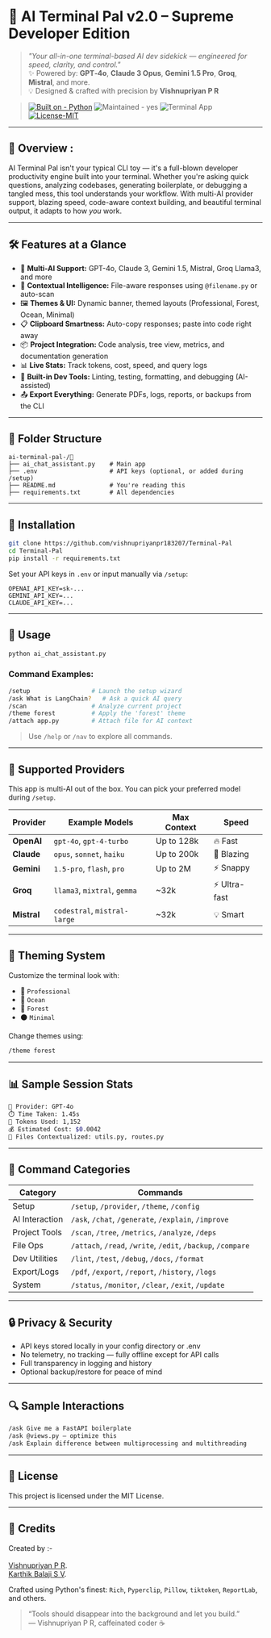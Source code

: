 # 🧠 AI Terminal Pal v2.0 – Supreme Developer Edition

> _"Your all-in-one terminal-based AI dev sidekick — engineered for speed, clarity, and control."_  
> ✨ Powered by: **GPT‑4o**, **Claude 3 Opus**, **Gemini 1.5 Pro**, **Groq**, **Mistral**, and more.  
> 💡 Designed & crafted with precision by **Vishnupriyan P R**

> [![Built on - Python](https://img.shields.io/badge/Built--on-Python-blue)](#)
> ![Maintained - yes](https://img.shields.io/badge/AI%20Engines-GPT4o%20|%20Claude%20|%20Gemini%20|%20Groq%20|%20Mistral-purple)
> ![Terminal App](https://img.shields.io/badge/Interface-Terminal%20CLI-2F2F2F)
> [![License-MIT](https://img.shields.io/badge/License-MIT-red)](#)





---

## 🚀 Overview :

AI Terminal Pal isn't your typical CLI toy — it's a full-blown developer productivity engine built into your terminal. Whether you're asking quick questions, analyzing codebases, generating boilerplate, or debugging a tangled mess, this tool understands your workflow. With multi-AI provider support, blazing speed, code-aware context building, and beautiful terminal output, it adapts to how *you* work.

---

## 🛠️ Features at a Glance

- 🤖 **Multi-AI Support:** GPT-4o, Claude 3, Gemini 1.5, Mistral, Groq Llama3, and more
- 🧠 **Contextual Intelligence:** File-aware responses using `@filename.py` or auto-scan
- 🖼️ **Themes & UI:** Dynamic banner, themed layouts (Professional, Forest, Ocean, Minimal)
- 📋 **Clipboard Smartness:** Auto-copy responses; paste into code right away
- 📦 **Project Integration:** Code analysis, tree view, metrics, and documentation generation
- 📊 **Live Stats:** Track tokens, cost, speed, and query logs
- 🧪 **Built-in Dev Tools:** Linting, testing, formatting, and debugging (AI-assisted)
- 📤 **Export Everything:** Generate PDFs, logs, reports, or backups from the CLI

---

## 📁 Folder Structure

```
ai-terminal-pal-/📂
├── ai_chat_assistant.py    # Main app
├── .env                    # API keys (optional, or added during /setup)
├── README.md               # You're reading this
├── requirements.txt        # All dependencies
```

---

## 🔧 Installation

```bash
git clone https://github.com/vishnupriyanpr183207/Terminal-Pal
cd Terminal-Pal
pip install -r requirements.txt
```

Set your API keys in `.env` or input manually via `/setup`:

```env
OPENAI_API_KEY=sk-...
GEMINI_API_KEY=...
CLAUDE_API_KEY=...
```

---

## 💬 Usage

```bash
python ai_chat_assistant.py
```

### Command Examples:

```bash
/setup                 # Launch the setup wizard
/ask What is LangChain?   # Ask a quick AI query
/scan                  # Analyze current project
/theme forest          # Apply the 'forest' theme
/attach app.py         # Attach file for AI context
```

> Use `/help` or `/nav` to explore all commands.

---

## 🧠 Supported Providers

This app is multi-AI out of the box. You can pick your preferred model during `/setup`.

| Provider  | Example Models                 | Max Context     | Speed       |
|-----------|--------------------------------|------------------|-------------|
| **OpenAI**    | `gpt-4o`, `gpt-4-turbo`        | Up to 128k      | 🔥 Fast     |
| **Claude**    | `opus`, `sonnet`, `haiku`      | Up to 200k      | 🚀 Blazing  |
| **Gemini**    | `1.5-pro`, `flash`, `pro`      | Up to 2M        | ⚡ Snappy   |
| **Groq**      | `llama3`, `mixtral`, `gemma`   | ~32k            | ⚡ Ultra-fast |
| **Mistral**   | `codestral`, `mistral-large`   | ~32k            | 💡 Smart    |

---

## 🎨 Theming System

Customize the terminal look with:

- 💼 `Professional`
- 🌊 `Ocean`
- 🌿 `Forest`
- ⚫ `Minimal`

Change themes using:

```bash
/theme forest
```

---

## 📊 Sample Session Stats

```bash
🧠 Provider: GPT-4o
⏱️ Time Taken: 1.45s
🔢 Tokens Used: 1,152
💰 Estimated Cost: $0.0042
📁 Files Contextualized: utils.py, routes.py
```

---

## 🧭 Command Categories

| Category       | Commands                                                   |
|----------------|------------------------------------------------------------|
| Setup          | `/setup`, `/provider`, `/theme`, `/config`                |
| AI Interaction | `/ask`, `/chat`, `/generate`, `/explain`, `/improve`      |
| Project Tools  | `/scan`, `/tree`, `/metrics`, `/analyze`, `/deps`         |
| File Ops       | `/attach`, `/read`, `/write`, `/edit`, `/backup`, `/compare` |
| Dev Utilities  | `/lint`, `/test`, `/debug`, `/docs`, `/format`            |
| Export/Logs    | `/pdf`, `/export`, `/report`, `/history`, `/logs`         |
| System         | `/status`, `/monitor`, `/clear`, `/exit`, `/update`       |

---

## 🔒 Privacy & Security

- API keys stored locally in your config directory or .env
- No telemetry, no tracking — fully offline except for API calls
- Full transparency in logging and history
- Optional backup/restore for peace of mind

---

## 🔍 Sample Interactions

```bash
/ask Give me a FastAPI boilerplate
/ask @views.py — optimize this
/ask Explain difference between multiprocessing and multithreading
```

---

## 📜 License

This project is licensed under the MIT License.

---

## 🙌 Credits

Created by :-
<br></br>
[Vishnupriyan P R](https://github.com/vishnupriyanpr).  
[Karthik Balaji S V](https://github.com/Karthikbalaji-007).  


Crafted using Python's finest: `Rich`, `Pyperclip`, `Pillow`, `tiktoken`, `ReportLab`, and others.

> “Tools should disappear into the background and let you build.”  
> — Vishnupriyan P R, caffeinated coder ☕
